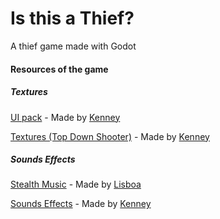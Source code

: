# Is this a Thief?

A thief game made with Godot

#### Resources of the game

##### Textures
[UI pack](https://opengameart.org/content/ui-pack-space-extension "UI pack") - Made by [Kenney](https://opengameart.org/users/kenney "Kenney")

[Textures (Top Down Shooter)](https://opengameart.org/content/topdown-shooter "Textures (Top Down Shooter)") - Made by [Kenney](https://opengameart.org/users/kenney "Kenney")

##### Sounds Effects
[Stealth Music](https://opengameart.org/content/stealth-music "Stealth Music") - Made by [Lisboa](https://opengameart.org/users/lisboa "Lisboa")

[Sounds Effects](https://opengameart.org/content/50-rpg-sound-effects "Sounds Effects") - Made by [Kenney](https://opengameart.org/users/kenney "Kenney")
